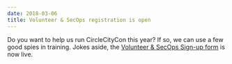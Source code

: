 ```yaml
---
date: 2018-03-06
title: Volunteer & SecOps registration is open
---
```


Do you want to help us run CircleCityCon this year? If so, we can use a few good spies in training. Jokes aside, the [Volunteer & SecOps Sign-up form][vsreg] is now live.

[vsreg]: https://goo.gl/forms/jx4ruaB4TiRfiE753